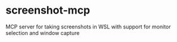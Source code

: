 # screenshot-mcp
MCP server for taking screenshots in WSL with support for monitor selection and window capture
